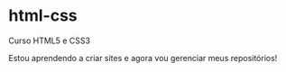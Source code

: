 # html-css
 Curso HTML5 e CSS3

Estou aprendendo a criar sites e agora vou gerenciar meus repositórios!
